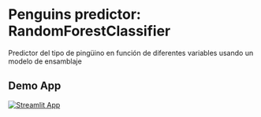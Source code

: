 # Penguins predictor: RandomForestClassifier

Predictor del tipo de pingüino en función de diferentes variables usando un modelo de ensamblaje 


## Demo App

[![Streamlit App](https://static.streamlit.io/badges/streamlit_badge_black_white.svg)](https://pinguinos-drktm97e84n.streamlit.app/)
